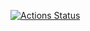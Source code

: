 [![Actions Status](https://github.com/spikers-dev/python-project-lvl3/workflows/hexlet-check/badge.svg)](https://github.com/spikers-dev/python-project-lvl3/actions)